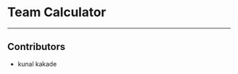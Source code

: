 ﻿# Team Calculator

-------------------------------------------------------
## Contributors
- kunal kakade

